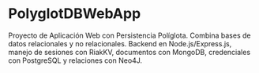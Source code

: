 # PolyglotDBWebApp
Proyecto de Aplicación Web con Persistencia Políglota. Combina bases de datos relacionales y no relacionales. Backend en Node.js/Express.js, manejo de sesiones con RiakKV, documentos con MongoDB, credenciales con PostgreSQL y relaciones con Neo4J.
